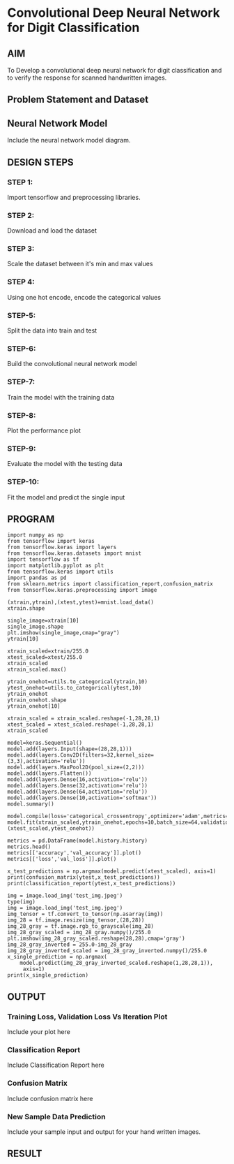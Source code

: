 # Convolutional Deep Neural Network for Digit Classification

## AIM

To Develop a convolutional deep neural network for digit classification and to verify the response for scanned handwritten images.

## Problem Statement and Dataset

## Neural Network Model

Include the neural network model diagram.

## DESIGN STEPS

### STEP 1:
Import tensorflow and preprocessing libraries.

### STEP 2:
Download and load the dataset

### STEP 3:
Scale the dataset between it's min and max values

### STEP 4:
Using one hot encode, encode the categorical values

### STEP-5:
Split the data into train and test

### STEP-6:
Build the convolutional neural network model

### STEP-7:
Train the model with the training data

### STEP-8:
Plot the performance plot

### STEP-9:
Evaluate the model with the testing data

### STEP-10:
Fit the model and predict the single input

## PROGRAM
~~~
import numpy as np
from tensorflow import keras
from tensorflow.keras import layers 
from tensorflow.keras.datasets import mnist
import tensorflow as tf
import matplotlib.pyplot as plt
from tensorflow.keras import utils
import pandas as pd
from sklearn.metrics import classification_report,confusion_matrix
from tensorflow.keras.preprocessing import image

(xtrain,ytrain),(xtest,ytest)=mnist.load_data()
xtrain.shape

single_image=xtrain[10]
single_image.shape
plt.imshow(single_image,cmap="gray")
ytrain[10]

xtrain_scaled=xtrain/255.0
xtest_scaled=xtest/255.0
xtrain_scaled
xtrain_scaled.max()

ytrain_onehot=utils.to_categorical(ytrain,10)
ytest_onehot=utils.to_categorical(ytest,10)
ytrain_onehot
ytrain_onehot.shape
ytrain_onehot[10]

xtrain_scaled = xtrain_scaled.reshape(-1,28,28,1)
xtest_scaled = xtest_scaled.reshape(-1,28,28,1)
xtrain_scaled

model=keras.Sequential()
model.add(layers.Input(shape=(28,28,1)))
model.add(layers.Conv2D(filters=32,kernel_size=(3,3),activation='relu'))
model.add(layers.MaxPool2D(pool_size=(2,2)))
model.add(layers.Flatten())
model.add(layers.Dense(16,activation='relu'))
model.add(layers.Dense(32,activation='relu'))
model.add(layers.Dense(64,activation='relu'))
model.add(layers.Dense(10,activation='softmax'))
model.summary()

model.compile(loss='categorical_crossentropy',optimizer='adam',metrics='accuracy')
model.fit(xtrain_scaled,ytrain_onehot,epochs=10,batch_size=64,validation_data=(xtest_scaled,ytest_onehot))

metrics = pd.DataFrame(model.history.history)
metrics.head()
metrics[['accuracy','val_accuracy']].plot()
metrics[['loss','val_loss']].plot()

x_test_predictions = np.argmax(model.predict(xtest_scaled), axis=1)
print(confusion_matrix(ytest,x_test_predictions))
print(classification_report(ytest,x_test_predictions))

img = image.load_img('test_img.jpeg')
type(img)
img = image.load_img('test_img.jpeg')
img_tensor = tf.convert_to_tensor(np.asarray(img))
img_28 = tf.image.resize(img_tensor,(28,28))
img_28_gray = tf.image.rgb_to_grayscale(img_28)
img_28_gray_scaled = img_28_gray.numpy()/255.0
plt.imshow(img_28_gray_scaled.reshape(28,28),cmap='gray')
img_28_gray_inverted = 255.0-img_28_gray
img_28_gray_inverted_scaled = img_28_gray_inverted.numpy()/255.0
x_single_prediction = np.argmax(
    model.predict(img_28_gray_inverted_scaled.reshape(1,28,28,1)),
     axis=1)
print(x_single_prediction)
~~~
## OUTPUT

### Training Loss, Validation Loss Vs Iteration Plot

Include your plot here

### Classification Report

Include Classification Report here

### Confusion Matrix

Include confusion matrix here

### New Sample Data Prediction

Include your sample input and output for your hand written images.

## RESULT
